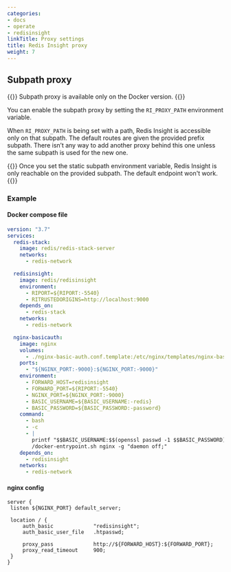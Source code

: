 ```yaml
---
categories:
- docs
- operate
- redisinsight
linkTitle: Proxy settings
title: Redis Insight proxy
weight: 7
---
```

## Subpath proxy

{{<note>}}
Subpath proxy is available only on the Docker version.
{{</note>}}

You can enable the subpath proxy by setting the `RI_PROXY_PATH` environment variable.


When `RI_PROXY_PATH` is being set with a path, Redis Insight is
accessible only on that subpath. The default routes are given the
provided prefix subpath. There isn’t any way to add another proxy behind
this one unless the same subpath is used for the new one.

{{<note>}}
Once you set the static subpath environment variable, Redis Insight is only reachable on the provided subpath. The default endpoint won't work.
{{</note>}}


### Example

#### Docker compose file

```yaml
version: "3.7"
services:
  redis-stack:
    image: redis/redis-stack-server
    networks:
      - redis-network

  redisinsight:
    image: redis/redisinsight
    environment:
      - RIPORT=${RIPORT:-5540}
      - RITRUSTEDORIGINS=http://localhost:9000
    depends_on:
      - redis-stack
    networks:
      - redis-network

  nginx-basicauth:
    image: nginx
    volumes:
      - ./nginx-basic-auth.conf.template:/etc/nginx/templates/nginx-basic-auth.conf.template
    ports:
      - "${NGINX_PORT:-9000}:${NGINX_PORT:-9000}"
    environment:
      - FORWARD_HOST=redisinsight
      - FORWARD_PORT=${RIPORT:-5540}
      - NGINX_PORT=${NGINX_PORT:-9000}
      - BASIC_USERNAME=${BASIC_USERNAME:-redis}
      - BASIC_PASSWORD=${BASIC_PASSWORD:-password}
    command:
      - bash
      - -c
      - |
        printf "$$BASIC_USERNAME:$$(openssl passwd -1 $$BASIC_PASSWORD)\n" >> /etc/nginx/.htpasswd
        /docker-entrypoint.sh nginx -g "daemon off;"
    depends_on:
      - redisinsight
    networks:
      - redis-network
```

#### nginx config

```
server {
 listen ${NGINX_PORT} default_server;

 location / {
     auth_basic             "redisinsight";
     auth_basic_user_file   .htpasswd;

     proxy_pass             http://${FORWARD_HOST}:${FORWARD_PORT};
     proxy_read_timeout     900;
 }
}
```
